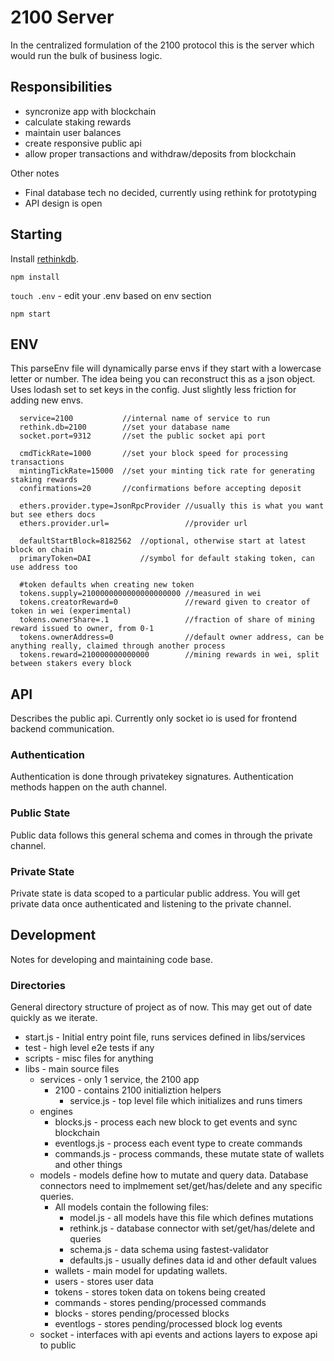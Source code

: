 # 2100 Server
In the centralized formulation of the 2100 protocol this is the server which would run the bulk of business logic.

## Responsibilities
- syncronize app with blockchain
- calculate staking rewards
- maintain user balances
- create responsive public api
- allow proper transactions and withdraw/deposits from blockchain

Other notes
- Final database tech no decided, currently using rethink for prototyping
- API design is open

## Starting
Install [rethinkdb](https://hub.docker.com/_/rethinkdb/).

`npm install`

`touch .env` - edit your .env based on env section

`npm start`

## ENV
This parseEnv file will dynamically parse envs if they start with a lowercase letter or number.
The idea being you can reconstruct this as a json object. Uses lodash set to set keys in the config.
Just slightly less friction for adding new envs.

```
  service=2100           //internal name of service to run
  rethink.db=2100        //set your database name
  socket.port=9312       //set the public socket api port

  cmdTickRate=1000       //set your block speed for processing transactions
  mintingTickRate=15000  //set your minting tick rate for generating staking rewards
  confirmations=20       //confirmations before accepting deposit

  ethers.provider.type=JsonRpcProvider //usually this is what you want but see ethers docs
  ethers.provider.url=                 //provider url

  defaultStartBlock=8182562  //optional, otherwise start at latest block on chain
  primaryToken=DAI           //symbol for default staking token, can use address too

  #token defaults when creating new token
  tokens.supply=2100000000000000000000 //measured in wei
  tokens.creatorReward=0               //reward given to creator of token in wei (experimental)
  tokens.ownerShare=.1                 //fraction of share of mining reward issued to owner, from 0-1
  tokens.ownerAddress=0                //default owner address, can be anything really, claimed through another process
  tokens.reward=210000000000000        //mining rewards in wei, split between stakers every block
```

## API
Describes the public api. Currently only socket io is used for frontend backend communication. 

### Authentication
Authentication is done through privatekey signatures. Authentication methods happen on the auth channel.

### Public State 
Public data follows this general schema and comes in through the private channel.

### Private State
Private state is data scoped to a particular public address. You will get private data once authenticated and 
listening to the private channel.

## Development
Notes for developing and maintaining code base.

### Directories
General directory structure of project as of now. This may get out of date quickly as we iterate.

- start.js - Initial entry point file, runs services defined in libs/services
- test - high level e2e tests if any
- scripts - misc files for anything
- libs - main source files
  - services - only 1 service, the 2100 app
    - 2100 - contains 2100 initializtion helpers
      - service.js - top level file which initializes and runs timers
  - engines 
    - blocks.js - process each new block to get events and sync blockchain
    - eventlogs.js - process each event type to create commands
    - commands.js - process commands, these mutate state of wallets and other things
  - models - models define how to mutate and query data. Database connectors need to implmement set/get/has/delete and any specific queries.
    - All models contain the following files:
      - model.js - all models have this file which defines mutations
      - rethink.js - database connector with set/get/has/delete and queries
      - schema.js - data schema using fastest-validator
      - defaults.js - usually defines data id and other default values
    - wallets - main model for updating wallets. 
    - users - stores user data
    - tokens - stores token data on tokens being created
    - commands - stores pending/processed commands
    - blocks - stores pending/processed blocks
    - eventlogs - stores pending/processed block log events
  - socket - interfaces with api events and actions layers to expose api to public


